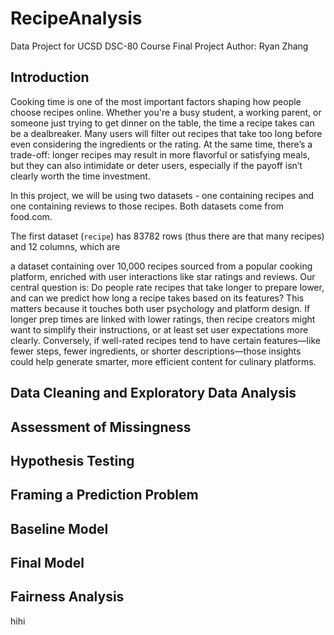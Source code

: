 # RecipeAnalysis
Data Project for UCSD DSC-80 Course Final Project
Author: Ryan Zhang

## Introduction
Cooking time is one of the most important factors shaping how people choose recipes online. Whether you're a busy student, a working parent, or someone just trying to get dinner on the table, the time a recipe takes can be a dealbreaker. Many users will filter out recipes that take too long before even considering the ingredients or the rating. At the same time, there’s a trade-off: longer recipes may result in more flavorful or satisfying meals, but they can also intimidate or deter users, especially if the payoff isn’t clearly worth the time investment.

In this project, we will be using two datasets - one containing recipes and one containing reviews to those recipes. Both datasets come from food.com. 

The first dataset (`recipe`) has 83782 rows (thus there are that many recipes) and 12 columns, which are

a dataset containing over 10,000 recipes sourced from a popular cooking platform, enriched with user interactions like star ratings and reviews. Our central question is: Do people rate recipes that take longer to prepare lower, and can we predict how long a recipe takes based on its features? This matters because it touches both user psychology and platform design. If longer prep times are linked with lower ratings, then recipe creators might want to simplify their instructions, or at least set user expectations more clearly. Conversely, if well-rated recipes tend to have certain features—like fewer steps, fewer ingredients, or shorter descriptions—those insights could help generate smarter, more efficient content for culinary platforms.

## Data Cleaning and Exploratory Data Analysis

## Assessment of Missingness

## Hypothesis Testing

## Framing a Prediction Problem

## Baseline Model

## Final Model

## Fairness Analysis

hihi